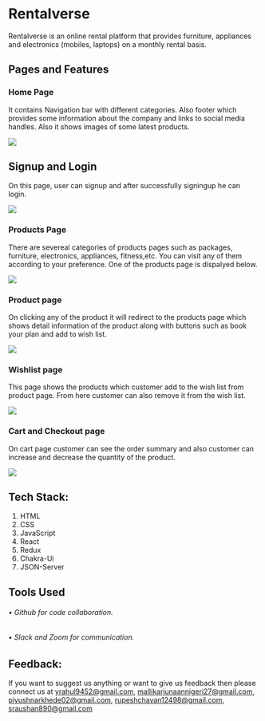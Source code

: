 
# Rentalverse
<p>	Rentalverse is an online rental platform that provides furniture, appliances and electronics (mobiles, laptops) on a monthly rental basis. </p>



## Pages and Features

### Home Page
<p>It contains Navigation bar with different categories. Also footer which provides some information about the company and links to social media handles. Also it shows images of some latest products.</p>
<!-- <img src="https://strong-dodol-f37473.netlify.app/images/HomePage.jpg"/> -->
<img src="C:\Users\aayus\Desktop\cruel-scale-8764-main\rentalverse\public\homepage.png"/>


## Signup and Login 
<p>On this page, user can signup and after successfully signingup he can login.</p>
<img src="C:\Users\aayus\Desktop\cruel-scale-8764-main\rentalverse\public\signup-login page.png"/>
<!-- <img src="https://strong-dodol-f37473.netlify.app/images/login.jpg"/> -->

### Products Page
<p>There are severeal categories of products pages such as packages, furniture, electronics, appliances, fitness,etc. You can visit any of them according to your preference. One of the products page is dispalyed below.</p>
<img src="C:\Users\aayus\Desktop\cruel-scale-8764-main\rentalverse\public\products.png"/>

### Product page
<p>On clicking any of the product it will redirect to the products page which shows detail information of the product along with buttons such as book your plan and add to wish list.</p>
<img src="C:\Users\aayus\Desktop\cruel-scale-8764-main\rentalverse\public\product view.png"/>
<!-- <img src="https://strong-dodol-f37473.netlify.app/images/productpage2.jpg"/> -->

### Wishlist page
<p>This page shows the products which customer add to the wish list from product page. From here customer can also remove it from the wish list.</p>
<img src="C:\Users\aayus\Desktop\cruel-scale-8764-main\rentalverse\public\wishlist pagee.png"/>

### Cart and Checkout page
<p>On cart page customer can see the order summary and also customer can increase and decrease the quantity of the product. </p>
<img src="C:\Users\aayus\Desktop\cruel-scale-8764-main\rentalverse\public\cart.png"/>

## Tech Stack:
1.	HTML
2.	CSS
3.	JavaScript
4.  React
5.  Redux
6.  Chakra-Ui
7.  JSON-Server

## Tools Used

###### • Github for code collaboration.
###### • Slack and Zoom for communication.

## Feedback:
If you want to suggest us anything or want to give us feedback then please connect us at yrahul9452@gmail.com, mallikarjunaannigeri27@gmail.com, piyushnarkhede02@gmail.com, rupeshchavan12498@gmail.com, sraushan890@gmail.com
